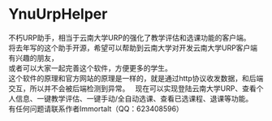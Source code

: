 # YnuUrpHelper
不朽URP助手，相当于云南大学URP的强化了教学评估和选课功能的客户端。  
将去年写的这个助手开源，希望可以帮助到云南大学对开发云南大学URP客户端有兴趣的朋友，  
或者可以大家一起完善这个软件，方便更多的学生。  
这个软件的原理和官方网站的原理是一样的，就是通过http协议收发数据，和后端交互，所以并不会被后端检测到异常。  
现在可以实现登陆云南大学URP、查看个人信息、一键教学评估、一键手动/全自动选课、查看已选课程、退课等功能。  
有任何问题请联系作者Immortalt（QQ：623408596）
